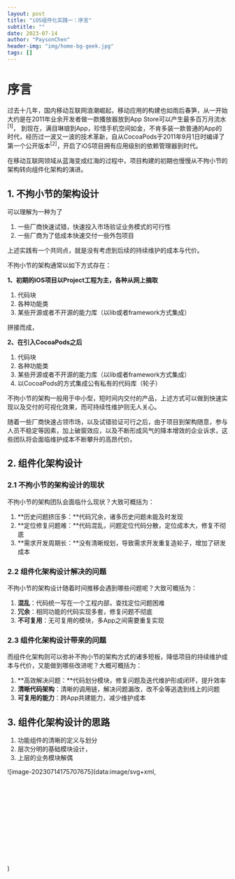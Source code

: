```yaml
---
layout: post
title: "iOS组件化实践一：序言"
subtitle: ""
date: 2023-07-14
author: "PaysonChen"
header-img: "img/home-bg-geek.jpg"
tags: []
---
```


# 序言

过去十几年，国内移动互联网浪潮崛起，移动应用的构建也如雨后春笋，从一开始大约是在2011年业余开发者做一款播放器放到App Store可以产生最多百万月流水<sup>[1]</sup>， 到现在，满目琳琅到App，珍惜手机空间如金，不肯多装一款普通的App的时代，经历过一波又一波的技术革新，自从CocoaPods于2011年9月1日时编译了第一个公开版本<sup>[2]</sup>，开启了iOS项目拥有应用级别的依赖管理器到时代。

在移动互联网领域从蓝海变成红海的过程中，项目构建的初期也慢慢从不拘小节的架构转向组件化架构的演进。

## 1. 不拘小节的架构设计

可以理解为一种为了

1. 一些厂商快速试错，快速投入市场验证业务模式的可行性
2. 一些厂商为了低成本快速交付一些外包项目

上述实践有一个共同点，就是没有考虑到后续的持续维护的成本与代价。

不拘小节的架构通常以如下方式存在：

**1、初期的iOS项目以Project工程为主，各种从网上摘取**

1. 代码块
2. 各种功能类
3. 某些开源或者不开源的能力库（以lib或者framework方式集成）

拼接而成，

**2、在引入CocoaPods之后**

1. 代码块
2. 各种功能类
3. 某些开源或者不开源的能力库（以lib或者framework方式集成）
4. 以CocoaPods的方式集成公有私有的代码库（轮子）

不拘小节的架构一般用于中小型，短时间内交付的产品，上述方式可以做到快速实现以及交付的可视化效果，而可持续性维护则无人关心。

随着一些厂商快速占领市场，以及试错验证可行之后，由于项目到架构随意，参与人员不稳定等因素，加上破窗效应，以及不断形成风气的降本增效的企业诉求，这些团队将会面临维护成本不断攀升的高昂代价。

## 2. 组件化架构设计

### 2.1 不拘小节的架构设计的现状

不拘小节的架构团队会面临什么现状？大致可概括为：

1. **历史问题挤压多：**代码冗余，诸多历史问题未能及时发现
2. **定位修复问题难：**代码混乱，问题定位代码分散，定位成本大，修复不彻底
3. **需求开发周期长：**没有清晰规划，导致需求开发重复造轮子，增加了研发成本

### 2.2 组件化架构设计解决的问题

不拘小节的架构设计随着时间推移会遇到哪些问题呢？大致可概括为：

1. **混乱**：代码统一写在一个工程内部，查找定位问题困难
2. **冗余**：相同功能的代码实现多套，修复问题不彻底
3. **不可复用**：无可复用的模块，多App之间需要重复实现

### 2.3 组件化架构设计带来的问题

而组件化架构则可以弥补不拘小节的架构方式的诸多短板，降低项目的持续维护成本与代价，又能做到哪些改进呢？大概可概括为：

1. **高效解决问题：**代码划分模块，修复问题及迭代维护形成闭环，提升效率
2. **清晰代码架构**：清晰的调用链，解决问题漏改，改不全等逃逸到线上的问题
3. **可复用的能力**：跨App共建能力，减少维护成本

## 3. 组件化架构设计的思路

1. 功能组件的清晰的定义与划分
2. 层次分明的基础模块设计，
3. 上层的业务模块解偶

![image-20230714175707675](data:image/svg+xml,<svg xmlns="http://www.w3.org/2000/svg" viewBox="0 0 2218 896"></svg>)

